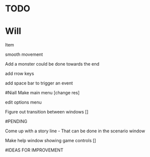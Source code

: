 # TODO

# Will

Item

smooth movement

Add a monster                       could be done towards the end

add rrow keys

add space bar to trigger an event


#Niall
Make main menu                          [change res]

edit options menu

Figure out transition between windows   []

#PENDING

Come up with a story line - That can be done in the scenario window

Make help window showing game controls  []

#IDEAS FOR IMPROVEMENT



